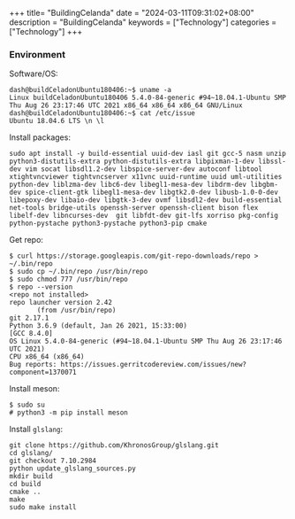 +++
title= "BuildingCelanda"
date = "2024-03-11T09:31:02+08:00"
description = "BuildingCelanda"
keywords = ["Technology"]
categories = ["Technology"]
+++
### Environment
Software/OS:    

```
dash@buildCeladonUbuntu180406:~$ uname -a
Linux buildCeladonUbuntu180406 5.4.0-84-generic #94~18.04.1-Ubuntu SMP Thu Aug 26 23:17:46 UTC 2021 x86_64 x86_64 x86_64 GNU/Linux
dash@buildCeladonUbuntu180406:~$ cat /etc/issue
Ubuntu 18.04.6 LTS \n \l
```
Install packages:    

```
sudo apt install -y build-essential uuid-dev iasl git gcc-5 nasm unzip python3-distutils-extra python-distutils-extra libpixman-1-dev libssl-dev vim socat libsdl1.2-dev libspice-server-dev autoconf libtool xtightvncviewer tightvncserver x11vnc uuid-runtime uuid uml-utilities python-dev liblzma-dev libc6-dev libegl1-mesa-dev libdrm-dev libgbm-dev spice-client-gtk libegl1-mesa-dev libgtk2.0-dev libusb-1.0-0-dev libepoxy-dev libaio-dev libgtk-3-dev ovmf libsdl2-dev build-essential net-tools bridge-utils openssh-server openssh-client bison flex libelf-dev libncurses-dev  git libfdt-dev git-lfs xorriso pkg-config python-pystache python3-pystache python3-pip cmake
```
Get repo:     

```
$ curl https://storage.googleapis.com/git-repo-downloads/repo > ~/.bin/repo
$ sudo cp ~/.bin/repo /usr/bin/repo
$ sudo chmod 777 /usr/bin/repo
$ repo --version
<repo not installed>
repo launcher version 2.42
       (from /usr/bin/repo)
git 2.17.1
Python 3.6.9 (default, Jan 26 2021, 15:33:00) 
[GCC 8.4.0]
OS Linux 5.4.0-84-generic (#94~18.04.1-Ubuntu SMP Thu Aug 26 23:17:46 UTC 2021)
CPU x86_64 (x86_64)
Bug reports: https://issues.gerritcodereview.com/issues/new?component=1370071
```
Install meson:    

```
$ sudo su
# python3 -m pip install meson
```
Install `glslang`:      

```
git clone https://github.com/KhronosGroup/glslang.git
cd glslang/
git checkout 7.10.2984
python update_glslang_sources.py 
mkdir build
cd build
cmake ..
make
sudo make install
```
